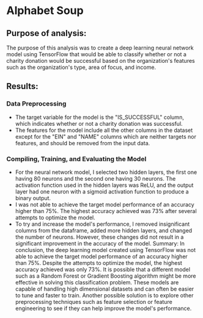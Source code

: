 # Alphabet Soup

## Purpose of analysis:
The purpose of this analysis was to create a deep learning neural network model using TensorFlow that would be able to classify whether or not a charity donation would be successful based on the organization's features such as the organization's type, area of focus, and income.

## Results:
### Data Preprocessing
* The target variable for the model is the "IS_SUCCESSFUL" column, which indicates whether or not a charity donation was successful.
* The features for the model include all the other columns in the dataset except for the "EIN" and "NAME" columns which are neither targets nor features, and should be removed from the input data.
### Compiling, Training, and Evaluating the Model
* For the neural network model, I selected two hidden layers, the first one having 80 neurons and the second one having 30 neurons. The activation function used in the hidden layers was ReLU, and the output layer had one neuron with a sigmoid activation function to produce a binary output.
* I was not able to achieve the target model performance of an accuracy higher than 75%. The highest accuracy achieved was 73% after several attempts to optimize the model.
* To try and increase the model's performance, I removed insignificant columns from the dataframe, added more hidden layers, and changed the number of neurons. However, these changes did not result in a significant improvement in the accuracy of the model.
Summary:
In conclusion, the deep learning model created using TensorFlow was not able to achieve the target model performance of an accuracy higher than 75%. Despite the attempts to optimize the model, the highest accuracy achieved was only 73%. It is possible that a different model such as a Random Forest or Gradient Boosting algorithm might be more effective in solving this classification problem. These models are capable of handling high dimensional datasets and can often be easier to tune and faster to train. Another possible solution is to explore other preprocessing techniques such as feature selection or feature engineering to see if they can help improve the model's performance.
